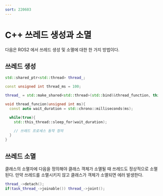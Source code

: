 ```yaml
---
sort: 220603
---
```


# C++ 쓰레드 생성과 소멸

다음은 ROS2 에서 쓰레드 생성 및 소멸에 대한 한 가지 방법이다.

## 쓰레드 생성

```cpp
std::shared_ptr<std::thread> thread_;

const unsigned int thread_ms = 100;

thread_ = std::make_shared<std::thread>(std::bind(&thread_function, this, thread_ms));

void thread_funcion(unsigned int ms){
  const auto wait_duration = std::chrono::milliseconds(ms);

  while(true){
    std::this_thread::sleep_for(wait_duration);

    // 쓰레드 프로세스 동작 정의
  }
}
```

## 쓰레드 소멸

클래스의 소멸자에 다음을 정의해야 클래스 객체가 소멸될 때 쓰레드도 정상적으로 소멸된다.
만약 쓰레드를 소멸시키지 않고 클래스가 객체가 소멸되면 에러 발생한다.

```cpp
thread_->detach();
if(task_thread_->joinable()) thread_->joint();
```